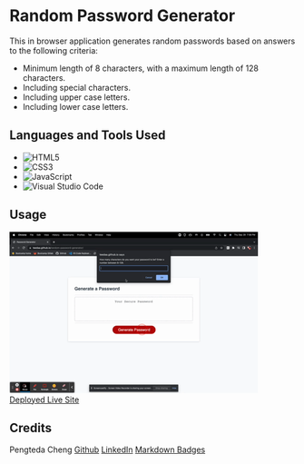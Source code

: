 # Random Password Generator

This in browser application generates random passwords based on answers to the following criteria: 

* Minimum length of 8 characters, with a maximum length of 128 characters.
* Including special characters.
* Including upper case letters.
* Including lower case letters. 


## Languages and Tools Used

* ![HTML5](https://img.shields.io/badge/html5-%23E34F26.svg?style=for-the-badge&logo=html5&logoColor=white)
* ![CSS3](https://img.shields.io/badge/css3-%231572B6.svg?style=for-the-badge&logo=css3&logoColor=white)
* ![JavaScript](https://img.shields.io/badge/javascript-%23323330.svg?style=for-the-badge&logo=javascript&logoColor=%23F7DF1E)
* ![Visual Studio Code](https://img.shields.io/badge/Visual%20Studio%20Code-0078d7.svg?style=for-the-badge&logo=visual-studio-code&logoColor=white)

## Usage
![gif demonstration of website](./assets/demo.gif)
[Deployed Live Site](https://teedaa.github.io/random-password-generator/)

## Credits 
Pengteda Cheng
[Github](github.com./teedaa)
[LinkedIn](linkedin.com/in/pengteda-cheng)
[Markdown Badges](https://github.com/Ileriayo/markdown-badges)